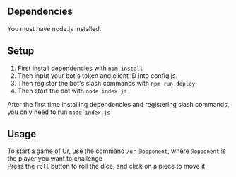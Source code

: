 ## Dependencies

You must have node.js installed.

## Setup

1. First install dependencies with `npm install`
2. Then input your bot's token and client ID into config.js.  
3. Then register the bot's slash commands with `npm run deploy`
4. Then start the bot with `node index.js`

After the first time installing dependencies and registering slash commands, you only need to run `node index.js`   

## Usage

To start a game of Ur, use the command `/ur @opponent`, where `@opponent` is the player you want to challenge  
Press the `roll` button to roll the dice, and click on a piece to move it  